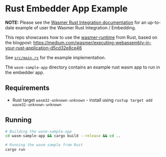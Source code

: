 # Rust Embedder App Example

**NOTE:** Please see the [Wasmer Rust Integration documentation](https://docs.wasmer.io/runtime/rust-integration/runtime-rust-integration-installation) for an up-to-date example of user the Wasmer Rust Integration / Embedding.

This repo showcases how to use the [wasmer-runtime](https://crates.io/crates/wasmer-runtime/) from Rust, based on the blogpost: https://medium.com/wasmer/executing-webassembly-in-your-rust-application-d5cd32e8ce46

See [`src/main.rs`](./src/main.rs) for the example implementation.

The `wasm-sample-app` directory contains an example rust wasm app to run in the embedder app.

## Requirements
- Rust target `wasm32-unknown-unknown` - install using `rustup target add wasm32-unknown-unknown`

## Running

```bash
# Building the wasm-sample-app
cd wasm-sample-app && cargo build --release && cd ..

# Running the wasm sample from Rust
cargo run
```
